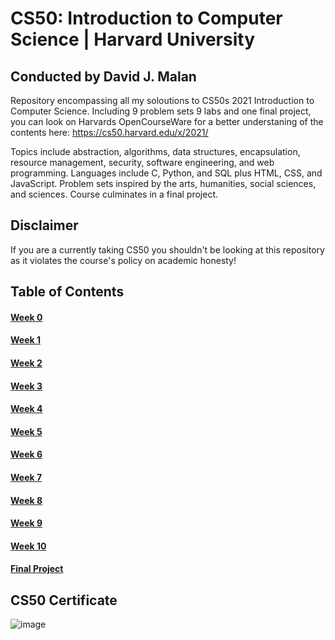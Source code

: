 # CS50: Introduction to Computer Science | Harvard University

## Conducted by David J. Malan

Repository encompassing all my soloutions to CS50s 2021 Introduction to Computer Science.
Including 9 problem sets 9 labs and one final project, you can look on Harvards OpenCourseWare
for a better understaning of the contents here: https://cs50.harvard.edu/x/2021/

Topics include abstraction, algorithms, data structures, encapsulation, resource management, security, software engineering, and web programming. Languages include C, Python, and SQL plus HTML, CSS, and JavaScript. Problem sets inspired by the arts, humanities, social sciences, and sciences. Course culminates in a final project.


## Disclaimer 

If you are a currently taking CS50 you shouldn't be looking at this repository as it
violates the course's policy on academic honesty!

## Table of Contents

#### [Week 0](https://github.com/jesse1224/CS50/tree/main/Week0)
#### [Week 1](https://github.com/jesse1224/CS50/tree/main/Week1)
#### [Week 2](https://github.com/jesse1224/CS50/tree/main/Week2)
#### [Week 3](https://github.com/jesse1224/CS50/tree/main/Week3)
#### [Week 4](https://github.com/jesse1224/CS50/tree/main/Week4)
#### [Week 5](https://github.com/jesse1224/CS50/tree/main/Week5)
#### [Week 6](https://github.com/jesse1224/CS50/tree/main/Week6)
#### [Week 7](https://github.com/jesse1224/CS50/tree/main/Week7)
#### [Week 8](https://github.com/jesse1224/CS50/tree/main/Week8)
#### [Week 9](https://github.com/jesse1224/CS50/tree/main/Week9)
#### [Week 10](https://github.com/jesse1224/CS50/tree/main/Week10)
#### [Final Project](https://github.com/jesse1224/CS50/tree/main/Final%20Project/Snake)

## CS50 Certificate

![image](https://user-images.githubusercontent.com/69617120/115339736-b79df880-a1e8-11eb-9610-ff0bc242514a.png)
